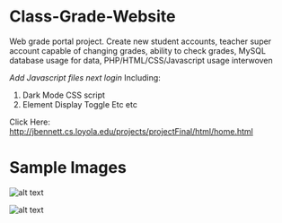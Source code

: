 # Class-Grade-Website
Web grade portal project. Create new student accounts, teacher super account capable of changing grades, ability to check grades, MySQL database usage for data, PHP/HTML/CSS/Javascript usage interwoven

*Add Javascript files next login* Including:
1) Dark Mode CSS script
2) Element Display Toggle
Etc etc

Click Here: http://jbennett.cs.loyola.edu/projects/projectFinal/html/home.html 

# Sample Images

![alt text]()

![alt text]()

